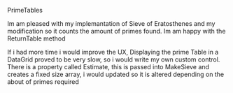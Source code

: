 PrimeTables

Im am pleased with my implemantation of Sieve of Eratosthenes and my modification so it counts the amount of primes found.
Im am happy with the ReturnTable method 
	
	
If i had more time i would improve the UX, Displaying the prime Table in a DataGrid proved to be very slow, so i would write my own custom control.
There is a property called  Estimate, this is passed into MakeSieve and creates a fixed size array, i would updated so it is altered depending on the about of primes required 
	
